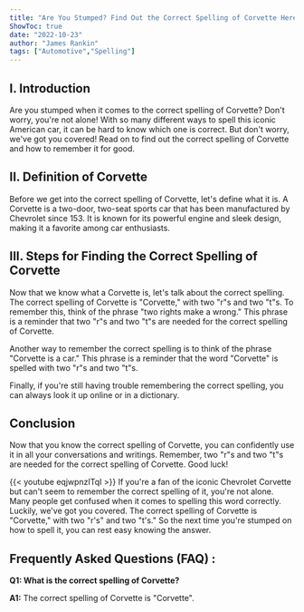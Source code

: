 ```yaml
---
title: "Are You Stumped? Find Out the Correct Spelling of Corvette Here!"
ShowToc: true 
date: "2022-10-23"
author: "James Rankin" 
tags: ["Automotive","Spelling"]
---
```

## I. Introduction

Are you stumped when it comes to the correct spelling of Corvette? Don't worry, you're not alone! With so many different ways to spell this iconic American car, it can be hard to know which one is correct. But don't worry, we've got you covered! Read on to find out the correct spelling of Corvette and how to remember it for good. 

## II. Definition of Corvette

Before we get into the correct spelling of Corvette, let's define what it is. A Corvette is a two-door, two-seat sports car that has been manufactured by Chevrolet since 153. It is known for its powerful engine and sleek design, making it a favorite among car enthusiasts. 

## III. Steps for Finding the Correct Spelling of Corvette

Now that we know what a Corvette is, let's talk about the correct spelling. The correct spelling of Corvette is "Corvette," with two "r"s and two "t"s. To remember this, think of the phrase "two rights make a wrong." This phrase is a reminder that two "r"s and two "t"s are needed for the correct spelling of Corvette. 

Another way to remember the correct spelling is to think of the phrase "Corvette is a car." This phrase is a reminder that the word "Corvette" is spelled with two "r"s and two "t"s. 

Finally, if you're still having trouble remembering the correct spelling, you can always look it up online or in a dictionary. 

## Conclusion

Now that you know the correct spelling of Corvette, you can confidently use it in all your conversations and writings. Remember, two "r"s and two "t"s are needed for the correct spelling of Corvette. Good luck!

{{< youtube eqjwpnzITqI >}} 
If you're a fan of the iconic Chevrolet Corvette but can't seem to remember the correct spelling of it, you're not alone. Many people get confused when it comes to spelling this word correctly. Luckily, we've got you covered. The correct spelling of Corvette is "Corvette," with two "r's" and two "t's." So the next time you're stumped on how to spell it, you can rest easy knowing the answer.

## Frequently Asked Questions (FAQ) :
**Q1: What is the correct spelling of Corvette?**

**A1:** The correct spelling of Corvette is "Corvette".






